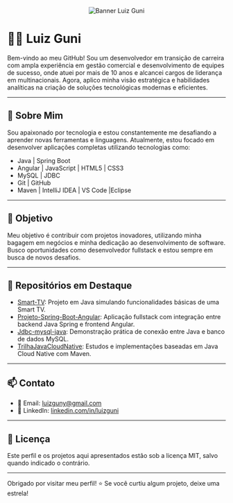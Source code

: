 <p align="center">
  <img src="https://github.com/Luizguni/Luizguni/blob/main/assets/banner.png" alt="Banner Luiz Guni" />
</p>

# 👨‍💻 Luiz Guni

Bem-vindo ao meu GitHub! Sou um desenvolvedor em transição de carreira com ampla experiência em gestão comercial e desenvolvimento de equipes de sucesso, onde atuei por mais de 10 anos e alcancei cargos de liderança em multinacionais. Agora, aplico minha visão estratégica e habilidades analíticas na criação de soluções tecnológicas modernas e eficientes.

---

## 🚀 Sobre Mim
Sou apaixonado por tecnologia e estou constantemente me desafiando a aprender novas ferramentas e linguagens. Atualmente, estou focado em desenvolver aplicações completas utilizando tecnologias como:

- Java | Spring Boot
- Angular | JavaScript | HTML5 | CSS3
- MySQL | JDBC
- Git | GitHub 
- Maven | IntelliJ IDEA | VS Code |Eclipse

---

## 📌 Objetivo
Meu objetivo é contribuir com projetos inovadores, utilizando minha bagagem em negócios e minha dedicação ao desenvolvimento de software. Busco oportunidades como desenvolvedor fullstack e estou sempre em busca de novos desafios.

---

## 📁 Repositórios em Destaque

- [Smart-TV](https://github.com/Luizguni/Smart-TV): Projeto em Java simulando funcionalidades básicas de uma Smart TV.
- [Projeto-Spring-Boot-Angular](https://github.com/Luizguni/Projeto-Spring-Boot-Angular): Aplicação fullstack com integração entre backend Java Spring e frontend Angular.
- [Jdbc-mysql-java](https://github.com/Luizguni/Jdbc-mysql-java): Demonstração prática de conexão entre Java e banco de dados MySQL.
- [TrilhaJavaCloudNative](https://github.com/Luizguni/TrilhaJavaCloudNative): Estudos e implementações baseadas em Java Cloud Native com Maven.

---

## 📫 Contato

- 📧 Email: luizguny@gmail.com
- 💼 LinkedIn: [linkedin.com/in/luizguni](https://linkedin.com/in/luizguni)

---

## 📜 Licença
Este perfil e os projetos aqui apresentados estão sob a licença MIT, salvo quando indicado o contrário.

---

Obrigado por visitar meu perfil! ⭐ Se você curtiu algum projeto, deixe uma estrela!
